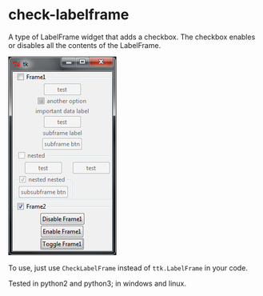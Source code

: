 # check-labelframe
A type of LabelFrame widget that adds a checkbox. The checkbox enables or disables all the contents of the LabelFrame. 

![Screenshot](screenshot.png)

To use, just use `CheckLabelFrame` instead of `ttk.LabelFrame` in your code. 

Tested in python2 and python3; in windows and linux. 
